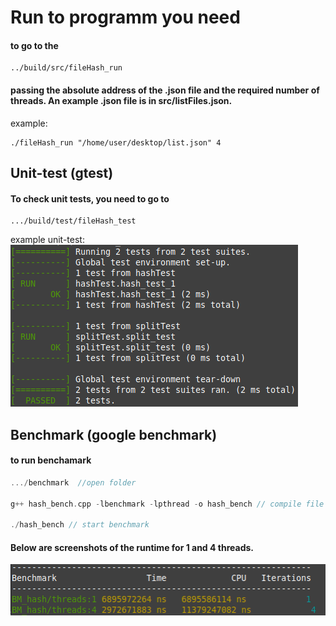 # Run to programm you need

#### to go to the
````
../build/src/fileHash_run
````
#### passing the absolute address of the .json file and the required number of threads. An example .json file is in src/listFiles.json.
example:
````
./fileHash_run "/home/user/desktop/list.json" 4
````
## Unit-test (gtest)
#### To check unit tests, you need to go to
````
.../build/test/fileHash_test
````
example unit-test:
![Image alt](https://github.com/llanskoyll/hashFIles/blob/master/exampleFiles/ex_unit.png)

## Benchmark (google benchmark)
#### to run benchamark
````c++
.../benchmark  //open folder

g++ hash_bench.cpp -lbenchmark -lpthread -o hash_bench // compile file benchmark

./hash_bench // start benchmark
````
#### Below are screenshots of the runtime for 1 and 4 threads.

![Image alt](https://github.com/llanskoyll/hashFIles/blob/master/exampleFiles/ex_bench.png)
